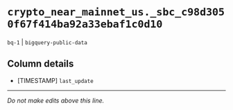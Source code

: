 # `crypto_near_mainnet_us._sbc_c98d3050f67f414ba92a33ebaf1c0d10`
`bq-1` | `bigquery-public-data`

## Column details
* [TIMESTAMP] `last_update`

-------------------------------------------------------------------------------
*Do not make edits above this line.*
